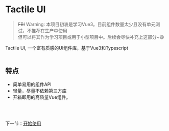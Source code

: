 # Tactile UI
> ~~FBI~~ Warning: 本项目初衷是学习Vue3。目前组件数量太少且没有单元测试，不推荐在生产中使用   
> 但可以将其作为学习项目或用于小型项目中。后续会尽快补充上这部分~😄

Tactile UI, 一个富有质感的UI组件库，基于Vue3和Typescript
<br>
<br>

## 特点
- 简单易用的组件API
- 轻量，尽量不依赖第三方库
- 开箱即用的高质量Vue组件。
<br>
<br>

下一节：[开始使用](#/doc/get-started)

